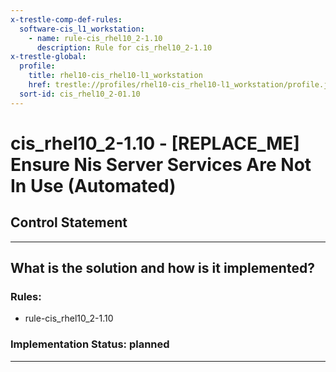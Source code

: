 ```yaml
---
x-trestle-comp-def-rules:
  software-cis_l1_workstation:
    - name: rule-cis_rhel10_2-1.10
      description: Rule for cis_rhel10_2-1.10
x-trestle-global:
  profile:
    title: rhel10-cis_rhel10-l1_workstation
    href: trestle://profiles/rhel10-cis_rhel10-l1_workstation/profile.json
  sort-id: cis_rhel10_2-01.10
---
```


# cis_rhel10_2-1.10 - \[REPLACE_ME\] Ensure Nis Server Services Are Not In Use (Automated)

## Control Statement

______________________________________________________________________

## What is the solution and how is it implemented?

<!-- For implementation status enter one of: implemented, partial, planned, alternative, not-applicable -->

<!-- Note that the list of rules under ### Rules: is read-only and changes will not be captured after assembly to JSON -->

<!-- Add control implementation description here for control: cis_rhel10_2-1.10 -->

### Rules:

  - rule-cis_rhel10_2-1.10

### Implementation Status: planned

______________________________________________________________________
